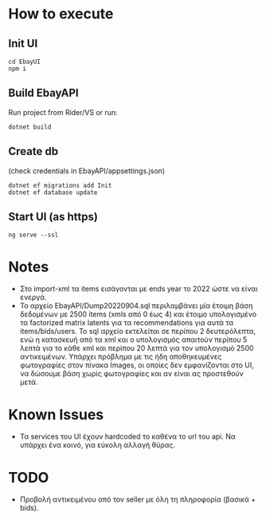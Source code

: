 # How to execute

## Init UI
    cd EbayUI
    npm i

## Build EbayAPI
Run project from Rider/VS or run:

    dotnet build

## Create db 
(check credentials in EbayAPI/appsettings.json)  
    
    dotnet ef migrations add Init
    dotnet ef database update

## Start UI (as https)
    ng serve --ssl



# Notes
* Στο import-xml τα items εισάγονται με ends year το 2022 ώστε να είναι ενεργά.
* Το αρχείο EbayAPI/Dump20220904.sql περιλαμβάνει μία έτοιμη βάση 
δεδομένων με 2500 items (xmls από 0 έως 4) και έτοιμο υπολογισμένο τα 
factorized matrix latents για τα recommendations για αυτά τα items/bids/users.
Το sql αρχείο εκτελείται σε περίπου 2 δευτερόλεπτα, ενώ η κατασκευή από τα xml και ο υπολογισμός
απαιτούν περίπου 5 λεπτά για το κάθε xml και περίπου 20 λεπτά για τον υπολογισμό
2500 αντικειμένων. Υπάρχει πρόβλημα με τις ήδη αποθηκευμένες φωτογραφίες στον πίνακα
Images, οι οποίες δεν εμφανίζονται στο UI, να δώσουμε βάση χωρίς φωτογραφίες και αν
είναι ας προστεθούν μετά.
 



# Known Issues
* Τα services του UI έχουν hardcoded το καθένα το url του api. Να υπάρχει ένα κοινό, για εύκολη αλλαγή θύρας.

# TODO
* Προβολή αντικειμένου από τον seller με όλη τη πληροφορία (βασικά + bids).